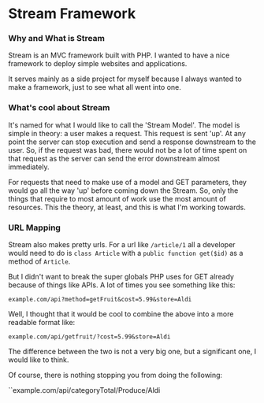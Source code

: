 Stream Framework
================

### Why and What is Stream

Stream is an MVC framework built with PHP. I wanted to have a nice framework to deploy simple websites and applications. 

It serves mainly as a side project for myself because I always wanted to make a framework, just to see what all went into one.

### What's cool about Stream

It's named for what I would like to call the 'Stream Model'. The model is simple in theory: a user makes a request. This request is sent 'up'. At any point the server can stop execution and send a response downstream to the user. So, if the request was bad, there would not be a lot of time spent on that request as the server can send the error downstream almost immediately.

For requests that need to make use of a model and GET parameters, they would go all the way 'up' before coming down the Stream. So, only the things that require to most amount of work use the most amount of resources. This the theory, at least, and this is what I'm working towards.

### URL Mapping

Stream also makes pretty urls. For a url like ``/article/1`` all a developer would need to do is ``class Article`` with a ``public function get($id)`` as a method of ``Article``.

But I didn't want to break the super globals PHP uses for GET already because of things like APIs. A lot of times you see something like this:

``example.com/api?method=getFruit&cost=5.99&store=Aldi``

Well, I thought that it would be cool to combine the above into a more readable format like:

``example.com/api/getfruit/?cost=5.99&store=Aldi``

The difference between the two is not a very big one, but a significant one, I would like to think.

Of course, there is nothing stopping you from doing the following:

``example.com/api/categoryTotal/Produce/Aldi
